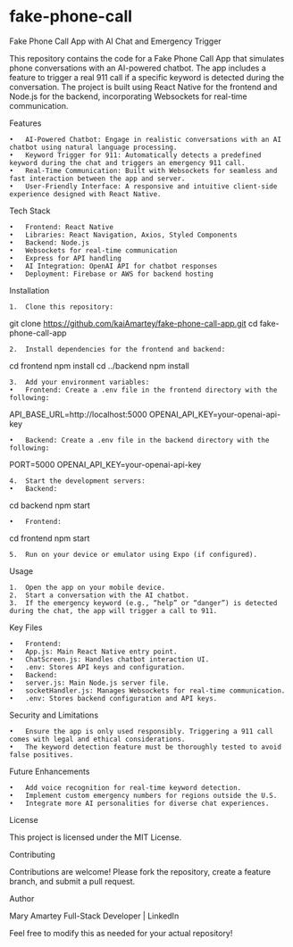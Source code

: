# fake-phone-call
Fake Phone Call App with AI Chat and Emergency Trigger

This repository contains the code for a Fake Phone Call App that simulates phone conversations with an AI-powered chatbot. The app includes a feature to trigger a real 911 call if a specific keyword is detected during the conversation. The project is built using React Native for the frontend and Node.js for the backend, incorporating Websockets for real-time communication.

Features

	•	AI-Powered Chatbot: Engage in realistic conversations with an AI chatbot using natural language processing.
	•	Keyword Trigger for 911: Automatically detects a predefined keyword during the chat and triggers an emergency 911 call.
	•	Real-Time Communication: Built with Websockets for seamless and fast interaction between the app and server.
	•	User-Friendly Interface: A responsive and intuitive client-side experience designed with React Native.

Tech Stack

	•	Frontend: React Native
	•	Libraries: React Navigation, Axios, Styled Components
	•	Backend: Node.js
	•	Websockets for real-time communication
	•	Express for API handling
	•	AI Integration: OpenAI API for chatbot responses
	•	Deployment: Firebase or AWS for backend hosting

Installation

	1.	Clone this repository:

git clone https://github.com/kaiAmartey/fake-phone-call-app.git
cd fake-phone-call-app


	2.	Install dependencies for the frontend and backend:

cd frontend
npm install
cd ../backend
npm install


	3.	Add your environment variables:
	•	Frontend: Create a .env file in the frontend directory with the following:

API_BASE_URL=http://localhost:5000
OPENAI_API_KEY=your-openai-api-key


	•	Backend: Create a .env file in the backend directory with the following:

PORT=5000
OPENAI_API_KEY=your-openai-api-key


	4.	Start the development servers:
	•	Backend:

cd backend
npm start


	•	Frontend:

cd frontend
npm start


	5.	Run on your device or emulator using Expo (if configured).

Usage

	1.	Open the app on your mobile device.
	2.	Start a conversation with the AI chatbot.
	3.	If the emergency keyword (e.g., “help” or “danger”) is detected during the chat, the app will trigger a call to 911.

Key Files

	•	Frontend:
	•	App.js: Main React Native entry point.
	•	ChatScreen.js: Handles chatbot interaction UI.
	•	.env: Stores API keys and configuration.
	•	Backend:
	•	server.js: Main Node.js server file.
	•	socketHandler.js: Manages Websockets for real-time communication.
	•	.env: Stores backend configuration and API keys.

Security and Limitations

	•	Ensure the app is only used responsibly. Triggering a 911 call comes with legal and ethical considerations.
	•	The keyword detection feature must be thoroughly tested to avoid false positives.

Future Enhancements

	•	Add voice recognition for real-time keyword detection.
	•	Implement custom emergency numbers for regions outside the U.S.
	•	Integrate more AI personalities for diverse chat experiences.

License

This project is licensed under the MIT License.

Contributing

Contributions are welcome! Please fork the repository, create a feature branch, and submit a pull request.

Author

Mary Amartey
Full-Stack Developer | LinkedIn

Feel free to modify this as needed for your actual repository!
